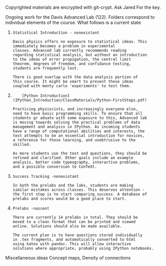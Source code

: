 Copyrighted materials are encrypted with git-crypt. Ask Jared For the key.

Ongoing work for the Davis Advanced Lab (122). Folders correspond to
individual elements of the course. What follows is a current state

1.	   Statistical Introduction - nonexistant

	   Davis physics offers no exposure to statistical ideas. This
	   immediately becomes a problem in experimental
	   classes. Advanced lab currently recommends reading
	   regarding statistical analysis, but without an introduction
	   to the ideas of error propigation, the central limit
	   theorem, degrees of freedom, and confidance testing,
	   students are frequently lost.

	   There is good overlap with the data analysis portion of
	   this course. It might be smart to present these ideas
	   coupled with monty carlo 'experiments' to test them.

2.  	   [Python Introduction](IPython_Introduction/ClassMaterials/Python-FirstSteps.pdf)

	   Practicing physiscists, and increasingly everyone else,
	   need to have basic programming skills. To ensure that all
	   students gr aduate with some exposure to this, Advanced lab
	   is moving towards solving the practical problems of data
	   management and analysis in IPython. As incoming students
	   have a range of computational abilities and interests, the
	   text attempts to be an essential introduction for novices,
	   a reference for those learning, and unobtrusive to the
	   skilled.

	   As more students use the text and questions, they should be
	   refined and clarified. Other goals include an example
	   analysis, better code typeography, interactive problems,
	   and a possible conversion to ConTeXt.

4. 	   Success Tracking -nonexistant

	   In both the prelabs and the labs, students are making
	   similar mistakes across classes. This deserves attention -
	   the first step is to start comparing success. A database of
	   prelabs and scores would be a good place to start.

5. 	   Prelabs -nascent

	   There are currently 14 prelabs in total. They should be
	   moved to a clean format that can be printed and viewed
	   online. Solutions should also be made available.

	   The current plan is to have questions stored individually
	   in .tex fragments, and automatically converted to html
	   using katex with pandoc. This will allow interactive
	   solutions where appropriate, probably using IPython notebooks.

Miscellaneous ideas
	Concept maps, Density of connections

